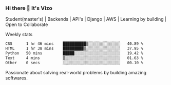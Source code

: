 ### Hi there 👋 It's Vizo

Student(master's) | Backends | API's | Django | AWS |  Learning by building | Open to Collaborate

Weekly stats
<!--START_SECTION:waka-->

```txt
CSS      1 hr 46 mins    ██████████▒░░░░░░░░░░░░░░   40.89 %
HTML     1 hr 38 mins    █████████▒░░░░░░░░░░░░░░░   37.95 %
Python   50 mins         █████░░░░░░░░░░░░░░░░░░░░   19.42 %
Text     4 mins          ▒░░░░░░░░░░░░░░░░░░░░░░░░   01.63 %
Other    0 secs          ░░░░░░░░░░░░░░░░░░░░░░░░░   00.10 %
```

<!--END_SECTION:waka-->


Passionate about solving real-world problems by building amazing softwares.
